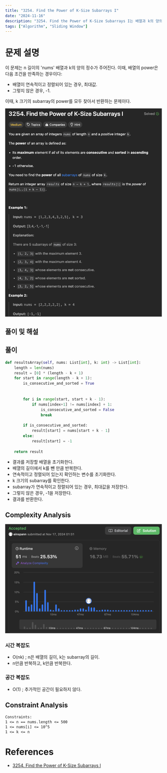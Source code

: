 ```yaml
---
title: "3254. Find the Power of K-Size Subarrays I"
date: "2024-11-16"
description: "3254. Find the Power of K-Size Subarrays I는 배열과 k의 양의 정수가 주어졌을 때, 배열의 power를 모두 찾는 문제이다."
tags: ["Algorithm", "Sliding Window"]
---
```


# 문제 설명

이 문제는 n 길이의 'nums' 배열과 k의 양의 정수가 주어진다. 이때, 배열의 power은 다음 조건을 만족하는 경우이다:

- 배열이 연속적이고 정렬되어 있는 경우, 최대값.
- 그렇지 않은 경우, -1.

이때, k 크기의 subarray의 power를 모두 찾아서 반환하는 문제이다.


![3254](../../../images/LEET/3254/3254.png)

## 풀이 및 해설

## 풀이
```python
def resultsArray(self, nums: List[int], k: int) -> List[int]:
    length = len(nums)
    result = [0] * (length - k + 1)
    for start in range(length - k + 1):
        is_consecutive_and_sorted = True


        for i in range(start, start + k - 1):
            if nums[index+1] != nums[index] + 1:
                is_consecutive_and_sorted = False
                break
        
        if is_consecutive_and_sorted:
            result[start] = nums[start + k - 1]
        else:
            result[start] = -1
    
    return result
```
- 결과를 저장할 배열을 초기화한다.
- 배열의 길이에서 k를 뺀 만큼 반복한다.
- 연속적이고 정렬되어 있는지 확인하는 변수를 초기화한다.
- k 크기의 subarray를 확인한다.
- subarray가 연속적이고 정렬되어 있는 경우, 최대값을 저장한다.
- 그렇지 않은 경우, -1을 저장한다.
- 결과를 반환한다.

## Complexity Analysis
![tc](../../../images/LEET/3254/tc.png)

### 시간 복잡도
- O(nk) ; n은 배열의 길이, k는 subarray의 길이.
- n만큼 반복하고, k만큼 반복한다.

### 공간 복잡도
- O(1) ; 추가적인 공간이 필요하지 않다.

## Constraint Analysis
```
Constraints:
1 <= n == nums.length <= 500
1 <= nums[i] <= 10^5
1 <= k <= n
```

# References
- [3254. Find the Power of K-Size Subarrays I](https://leetcode.com/problems/find-the-power-of-k-size-subarrays-i/)